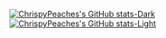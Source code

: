 [![ChrispyPeaches's GitHub stats-Dark](https://github-readme-stats.vercel.app/api?username=chrispypeaches&show_icons=true&hide=stars,issues,contribs&count_private=true&hide_border=true&theme=vue-dark&bg_color=ffffff00#gh-dark-mode-only)](https://github.com/chrispypeaches/github-readme-stats#gh-dark-mode-only)
[![ChrispyPeaches's GitHub stats-Light](https://github-readme-stats.vercel.app/api?username=chrispypeaches&show_icons=true&hide=stars,issues,contribs&count_private=true&hide_border=true&theme=vue#gh-light-mode-only)](https://github.com/chrispypeaches/github-readme-stats#gh-light-mode-only)

